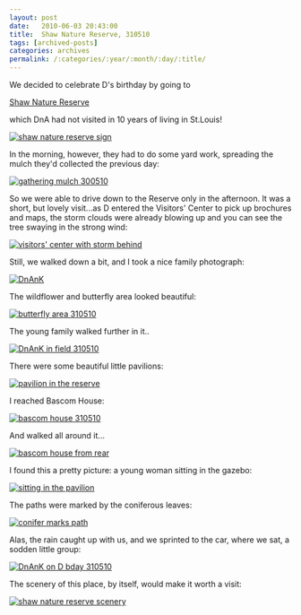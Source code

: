 ```yaml
---
layout: post
date:	2010-06-03 20:43:00
title:  Shaw Nature Reserve, 310510
tags: [archived-posts]
categories: archives
permalink: /:categories/:year/:month/:day/:title/
---
```

We decided to celebrate D's birthday by going to 

<a href="http://www.shawnature.org/"> Shaw Nature Reserve </a>

which DnA had not visited in 10 years of living in St.Louis!

<a href="http://s967.photobucket.com/albums/ae160/pedoral/?action=view&current=IMG_5709.jpg" target="_blank"><img src="http://i967.photobucket.com/albums/ae160/pedoral/IMG_5709.jpg" border="0" alt="shaw nature reserve sign"></a>

<lj-cut text="the scenic beauty of the Reserve">

In the morning, however, they had to do some yard work, spreading the mulch they'd collected the previous day:

<a href="http://s967.photobucket.com/albums/ae160/pedoral/?action=view&current=IMG_5646.jpg" target="_blank"><img src="http://i967.photobucket.com/albums/ae160/pedoral/IMG_5646.jpg" border="0" alt="gathering mulch 300510"></a>

So we were able to drive down to the Reserve only in the afternoon.
It was a short, but lovely visit...as D entered the Visitors' Center to pick up brochures and maps, the storm clouds were already blowing up and you can see the tree swaying in the strong wind:

<a href="http://s967.photobucket.com/albums/ae160/pedoral/?action=view&current=IMG_5711.jpg" target="_blank"><img src="http://i967.photobucket.com/albums/ae160/pedoral/IMG_5711.jpg" border="0" alt="visitors' center with storm behind"></a>

Still, we walked down a bit, and I took a nice family photograph:

<a href="http://s967.photobucket.com/albums/ae160/pedoral/?action=view&current=IMG_5725.jpg" target="_blank"><img src="http://i967.photobucket.com/albums/ae160/pedoral/IMG_5725.jpg" border="0" alt="DnAnK"></a>

The wildflower and butterfly area looked beautiful:


<a href="http://s967.photobucket.com/albums/ae160/pedoral/?action=view&current=IMG_5813.jpg" target="_blank"><img src="http://i967.photobucket.com/albums/ae160/pedoral/IMG_5813.jpg" border="0" alt="butterfly area 310510"></a>


The young family walked further in it..

<a href="http://s967.photobucket.com/albums/ae160/pedoral/?action=view&current=IMG_5732.jpg" target="_blank"><img src="http://i967.photobucket.com/albums/ae160/pedoral/IMG_5732.jpg" border="0" alt="DnAnK in field 310510"></a>

There were some beautiful little pavilions:

<a href="http://s967.photobucket.com/albums/ae160/pedoral/?action=view&current=IMG_5734.jpg" target="_blank"><img src="http://i967.photobucket.com/albums/ae160/pedoral/IMG_5734.jpg" border="0" alt="pavilion in the reserve"></a>

I reached Bascom House:

<a href="http://s967.photobucket.com/albums/ae160/pedoral/?action=view&current=IMG_5744.jpg" target="_blank"><img src="http://i967.photobucket.com/albums/ae160/pedoral/IMG_5744.jpg" border="0" alt="bascom house 310510"></a>

And walked all around it...

<a href="http://s967.photobucket.com/albums/ae160/pedoral/?action=view&current=IMG_5778.jpg" target="_blank"><img src="http://i967.photobucket.com/albums/ae160/pedoral/IMG_5778.jpg" border="0" alt="bascom house from rear"></a>

I found this a pretty picture: a young woman sitting in the gazebo:

<a href="http://s967.photobucket.com/albums/ae160/pedoral/?action=view&current=IMG_5790.jpg" target="_blank"><img src="http://i967.photobucket.com/albums/ae160/pedoral/IMG_5790.jpg" border="0" alt="sitting in the pavilion"></a>

The paths were marked by the coniferous leaves:

<a href="http://s967.photobucket.com/albums/ae160/pedoral/?action=view&current=IMG_5817.jpg" target="_blank"><img src="http://i967.photobucket.com/albums/ae160/pedoral/IMG_5817.jpg" border="0" alt="conifer marks path"></a>

Alas, the rain caught up with us, and we sprinted to the car, where we sat, a sodden little group:


<a href="http://s967.photobucket.com/albums/ae160/pedoral/?action=view&current=IMG_5738.jpg" target="_blank"><img src="http://i967.photobucket.com/albums/ae160/pedoral/IMG_5738.jpg" border="0" alt="DnAnK on D bday 310510"></a>


</lj-cut>

The scenery of this place, by itself, would make it worth a visit:

<a href="http://s967.photobucket.com/albums/ae160/pedoral/?action=view&current=IMG_5791.jpg" target="_blank"><img src="http://i967.photobucket.com/albums/ae160/pedoral/IMG_5791.jpg" border="0" alt="shaw nature reserve scenery"></a>
